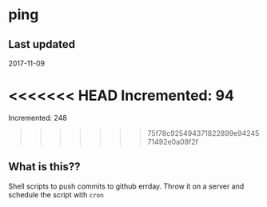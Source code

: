 # ping

## Last updated
2017-11-09

<<<<<<< HEAD
Incremented: 94
=======
Incremented: 248
>>>>>>> 75f78c925494371822899e9424571492e0a08f2f

## What is this?? 
Shell scripts to push commits to github errday. Throw it on a server and schedule the script with `cron`
